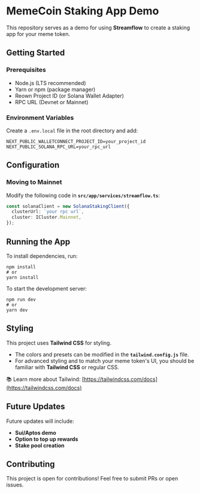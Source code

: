 # **MemeCoin Staking App Demo**

This repository serves as a demo for using **Streamflow** to create a staking app for your meme token.

## **Getting Started**

### **Prerequisites**

- Node.js (LTS recommended)
- Yarn or npm (package manager)
- Reown Project ID (or Solana Wallet Adapter)
- RPC URL (Devnet or Mainnet)

### **Environment Variables**

Create a `.env.local` file in the root directory and add:

```
NEXT_PUBLIC_WALLETCONNECT_PROJECT_ID=your_project_id
NEXT_PUBLIC_SOLANA_RPC_URL=your_rpc_url
```

## **Configuration**

### **Moving to Mainnet**

Modify the following code in **`src/app/services/streamflow.ts`**:

```ts
const solanaClient = new SolanaStakingClient({
  clusterUrl: `your rpc url`,
  cluster: ICluster.Mainnet,
});
```

## **Running the App**

To install dependencies, run:

```
npm install
# or
yarn install
```

To start the development server:

```
npm run dev
# or
yarn dev
```

## **Styling**

This project uses **Tailwind CSS** for styling.

- The colors and presets can be modified in the **`tailwind.config.js`** file.
- For advanced styling and to match your meme token's UI, you should be familiar with **Tailwind CSS** or regular CSS.

📚 Learn more about Tailwind: [https://tailwindcss.com/docs](https://tailwindcss.com/docs)

## **Future Updates**

Future updates will include:

- **Sui/Aptos demo**
- **Option to top up rewards**
- **Stake pool creation**

## **Contributing**

This project is open for contributions! Feel free to submit PRs or open issues.
